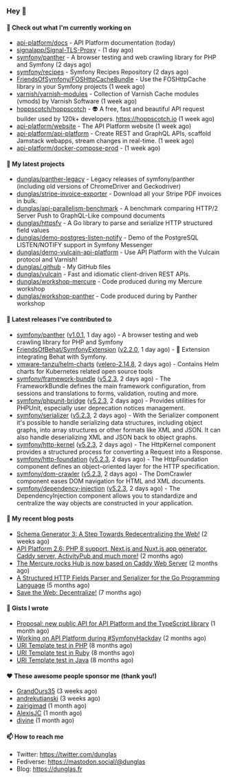 ### Hey 👋

#### 👷 Check out what I'm currently working on

- [api-platform/docs](https://github.com/api-platform/docs) - API Platform documentation (today)
- [signalapp/Signal-TLS-Proxy](https://github.com/signalapp/Signal-TLS-Proxy) -  (1 day ago)
- [symfony/panther](https://github.com/symfony/panther) - A browser testing and web crawling library for PHP and Symfony (2 days ago)
- [symfony/recipes](https://github.com/symfony/recipes) - Symfony Recipes Repository (2 days ago)
- [FriendsOfSymfony/FOSHttpCacheBundle](https://github.com/FriendsOfSymfony/FOSHttpCacheBundle) - Use the FOSHttpCache library in your Symfony projects (1 week ago)
- [varnish/varnish-modules](https://github.com/varnish/varnish-modules) - Collection of Varnish Cache modules (vmods) by Varnish Software (1 week ago)
- [hoppscotch/hoppscotch](https://github.com/hoppscotch/hoppscotch) - 👽 A free, fast and beautiful API request builder used by 120k&#43; developers. https://hoppscotch.io (1 week ago)
- [api-platform/website](https://github.com/api-platform/website) - The API Platform website (1 week ago)
- [api-platform/api-platform](https://github.com/api-platform/api-platform) - Create REST and GraphQL APIs, scaffold Jamstack webapps, stream changes in real-time. (1 week ago)
- [api-platform/docker-compose-prod](https://github.com/api-platform/docker-compose-prod) -  (1 week ago)

#### 🌱 My latest projects

- [dunglas/panther-legacy](https://github.com/dunglas/panther-legacy) - Legacy releases of symfony/panther (including old versions of ChromeDriver and Geckodriver)
- [dunglas/stripe-invoice-exporter](https://github.com/dunglas/stripe-invoice-exporter) - Download all your Stripe PDF invoices in bulk.
- [dunglas/api-parallelism-benchmark](https://github.com/dunglas/api-parallelism-benchmark) - A benchmark comparing HTTP/2 Server Push to GraphQL-Like compound documents
- [dunglas/httpsfv](https://github.com/dunglas/httpsfv) - A Go library to parse and serialize HTTP structured field values
- [dunglas/demo-postgres-listen-notify](https://github.com/dunglas/demo-postgres-listen-notify) - Demo of the PostgreSQL LISTEN/NOTIFY support in Symfony Messenger
- [dunglas/demo-vulcain-api-platform](https://github.com/dunglas/demo-vulcain-api-platform) - Use API Platform with the Vulcain protocol and Varnish!
- [dunglas/.github](https://github.com/dunglas/.github) - My GitHub files
- [dunglas/vulcain](https://github.com/dunglas/vulcain) - Fast and idiomatic client-driven REST APIs.
- [dunglas/workshop-mercure](https://github.com/dunglas/workshop-mercure) - Code produced during my Mercure workshop
- [dunglas/workshop-panther](https://github.com/dunglas/workshop-panther) - Code produced during by Panther workshop

#### 🔭 Latest releases I've contributed to

- [symfony/panther](https://github.com/symfony/panther) ([v1.0.1](https://github.com/symfony/panther/releases/tag/v1.0.1), 1 day ago) - A browser testing and web crawling library for PHP and Symfony
- [FriendsOfBehat/SymfonyExtension](https://github.com/FriendsOfBehat/SymfonyExtension) ([v2.2.0](https://github.com/FriendsOfBehat/SymfonyExtension/releases/tag/v2.2.0), 1 day ago) - :musical_score: Extension integrating Behat with Symfony.
- [vmware-tanzu/helm-charts](https://github.com/vmware-tanzu/helm-charts) ([velero-2.14.8](https://github.com/vmware-tanzu/helm-charts/releases/tag/velero-2.14.8), 2 days ago) - Contains Helm charts for Kubernetes related open source tools
- [symfony/framework-bundle](https://github.com/symfony/framework-bundle) ([v5.2.3](https://github.com/symfony/framework-bundle/releases/tag/v5.2.3), 2 days ago) - The FrameworkBundle defines the main framework configuration, from sessions and translations to forms, validation, routing and more.
- [symfony/phpunit-bridge](https://github.com/symfony/phpunit-bridge) ([v5.2.3](https://github.com/symfony/phpunit-bridge/releases/tag/v5.2.3), 2 days ago) - Provides utilities for PHPUnit, especially user deprecation notices management.
- [symfony/serializer](https://github.com/symfony/serializer) ([v5.2.3](https://github.com/symfony/serializer/releases/tag/v5.2.3), 2 days ago) - With the Serializer component it&#39;s possible to handle serializing data structures, including object graphs, into array structures or other formats like XML and JSON. It can also handle deserializing XML and JSON back to object graphs.
- [symfony/http-kernel](https://github.com/symfony/http-kernel) ([v5.2.3](https://github.com/symfony/http-kernel/releases/tag/v5.2.3), 2 days ago) - The HttpKernel component provides a structured process for converting a Request into a Response.
- [symfony/http-foundation](https://github.com/symfony/http-foundation) ([v5.2.3](https://github.com/symfony/http-foundation/releases/tag/v5.2.3), 2 days ago) - The HttpFoundation component defines an object-oriented layer for the HTTP specification.
- [symfony/dom-crawler](https://github.com/symfony/dom-crawler) ([v5.2.3](https://github.com/symfony/dom-crawler/releases/tag/v5.2.3), 2 days ago) - The DomCrawler component eases DOM navigation for HTML and XML documents.
- [symfony/dependency-injection](https://github.com/symfony/dependency-injection) ([v5.2.3](https://github.com/symfony/dependency-injection/releases/tag/v5.2.3), 2 days ago) - The DependencyInjection component allows you to standardize and centralize the way objects are constructed in your application.

#### 📜 My recent blog posts

- [Schema Generator 3: A Step Towards Redecentralizing the Web!](http://feedproxy.google.com/~r/dunglas/~3/-eYprhFHaXA/) (2 weeks ago)
- [API Platform 2.6: PHP 8 support, Next.js and Nuxt.js app generator, Caddy server, ActivityPub and much more!](http://feedproxy.google.com/~r/dunglas/~3/X1dkcrZS-qU/) (2 months ago)
- [The Mercure.rocks Hub is now based on Caddy Web Server](http://feedproxy.google.com/~r/dunglas/~3/MjBonxZ_8uQ/) (2 months ago)
- [A Structured HTTP Fields Parser and Serializer for the Go Programming Language](http://feedproxy.google.com/~r/dunglas/~3/ZbYscZI8Qx8/) (5 months ago)
- [Save the Web: Decentralize!](http://feedproxy.google.com/~r/dunglas/~3/sqGQq6DaW2s/) (7 months ago)

#### 📓 Gists I wrote

- [Proposal: new public API for API Platform and the TypeScript library](https://gist.github.com/4da2026f34bf7f18e1db955ef8a9b417) (1 month ago)
- [Working on API Platform during #SymfonyHackday](https://gist.github.com/3949272d40e6390cdd2850a4f312a02a) (2 months ago)
- [URI Template test in PHP](https://gist.github.com/5b10b586427cf66e78a968f82f80691a) (8 months ago)
- [URI Template test in Ruby](https://gist.github.com/ec793690f66167cb849c02284ecf748d) (8 months ago)
- [URI Template test in Java](https://gist.github.com/788b70312231d24e46d7632c634784f5) (8 months ago)

#### ❤️ These awesome people sponsor me (thank you!)

- [GrandOurs35](https://github.com/GrandOurs35) (3 weeks ago)
- [andrekutianski](https://github.com/andrekutianski) (3 weeks ago)
- [zairigimad](https://github.com/zairigimad) (1 month ago)
- [AlexisJC](https://github.com/AlexisJC) (1 month ago)
- [divine](https://github.com/divine) (1 month ago)

#### 📫 How to reach me

- Twitter: https://twitter.com/dunglas
- Fediverse: https://mastodon.social/@dunglas
- Blog: https://dunglas.fr

